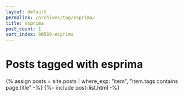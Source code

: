 ```yaml
---
layout: default
permalink: /archives/tag/esprima/
title: esprima
post_count: 1
sort_index: 00589-esprima
---
```

<h1 class="page-heading">Posts tagged with esprima</h1>
{% assign posts = site.posts | where_exp: "item", "item.tags contains page.title" -%}
{%- include post-list.html -%}
